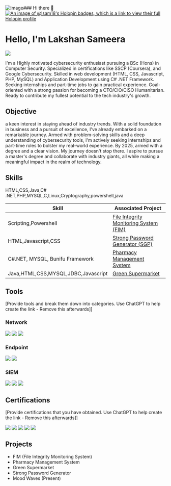 ![image](https://github.com/Lsam18/Lsam18/assets/115799412/bf53ae07-b431-4b4a-ba9d-578d8f42e327)### Hi there 👋
[![An image of @lsam18's Holopin badges, which is a link to view their full Holopin profile](https://holopin.me/lsam18)](https://holopin.io/@lsam18)

<!--
📧 Email: lakshan.sam28@gmail.com

🌐 Portfolio: https://lsam18.github.io/Lsam.Code/

I am a driven Cybersecurity enthusiast currently pursuing a BSc (Hons) in Computer Security. I hold various certifications, including SSCP (Coursera), Google Cybersecurity, Security Blue Team Pathway, and IBM Cybersecurity Analyst Professional. My areas of expertise include web development, C# .NET Framework, Digital Forensics, Darkweb Operations, and problem-solving. Passionate about utilizing technology for humanitarian impact, I aspire to a future role as CTO/CIO/CISO.

- 🔭 I’m currently working on : Thought Visualization Web Application
Mood Waves - Oct 2023 to Present

Leading a group project in the development of the "Mood Waves" Social Media Web Application, allowing users to express complex emotions through abstract visual representations and curated music. AI enhanced Through Advanced Sentiment Analysis1 
Implementing robust encryption and content control measures to ensure user privacy and security.

-->

# Hello, I'm Lakshan Sameera
<a href="https://www.linkedin.com/in/lsam/"><img src="https://img.shields.io/badge/-LinkedIn-0072b1?&style=for-the-badge&logo=linkedin&logoColor=white" /></a>

I'm a Highly motivated cybersecurity enthusiast pursuing a BSc (Hons) in Computer Security. Specialized in certifications like SSCP (Coursera), and Google Cybersecurity. Skilled in web development (HTML, CSS, Javascript, PHP, MySQL) and Application Development using C# .NET Framework. Seeking internships and part-time jobs to gain practical experience. Goal-oriented with a strong passion for becoming a CTO/CIO/CISO Humanitarian. Ready to contribute my fullest potential to the tech industry's growth.

## Objective
a keen interest in staying ahead of industry trends. With a solid foundation
in business and a pursuit of excellence, I've already embarked on a remarkable journey. Armed with problem-solving skills and a deep understanding of cybersecurity
tools, I'm actively seeking internships and part-time roles to bolster my real-world experience. By 2025, armed with a degree and a clear vision. My journey
doesn't stop there. I aspire to pursue a master's degree and collaborate with industry giants, all while making a meaningful
impact in the realm of technology.

## Skills
HTML,CSS,Java,C# .NET,PHP,MYSQL,C,Linux,Cryptography,powershell,java

| Skill                                         | Associated Project         |
|-----------------------------------------------|----------------------------|
| Scripting,Powershell                          | <a href = "https://github.com/Lsam18/FIM-System.git"> File Integrity Monitoring System (FIM) </a>|
| HTML,Javascript,CSS                           | <a href="https://lsam18.github.io/SPG/">Strong Password Generator (SGP)</a>|
| C#.NET, MYSQL, Bunifu Framework               | <a href = "https://github.com/Lsam18/Goodness_Pharmacy.git"> Pharmacy Management System </a>|
| Java,HTML,CSS,MYSQL,JDBC,Javascript           | <a href = "https://github.com/Lsam18/Green_Market.git">Green Supermarket</a>|


## Tools
[Provide tools and break them down into categories. Use ChatGPT to help create the link - Remove this afterwards]]

### Network
<div>
    <img src="https://img.shields.io/badge/-Wireshark-1679A7?&style=for-the-badge&logo=Wireshark&logoColor=white" />
    <img src="https://img.shields.io/badge/-Suricata-EF3B2D?&style=for-the-badge&logo=Suricata&logoColor=white" />
    <img src="https://img.shields.io/badge/-Zeek-777BB4?&style=for-the-badge&logo=Zeek&logoColor=white" />
</div>

### Endpoint
<div>
    <img src="https://img.shields.io/badge/-Microsoft_Defender_for_Endpoint-00A4EF?&style=for-the-badge&logo=Microsoft&logoColor=white" />
    <img src="https://img.shields.io/badge/-Velociraptor-4B275F?&style=for-the-badge&logo=Velociraptor&logoColor=white" />
</div>

### SIEM
<div>
    <img src="https://img.shields.io/badge/-Microsoft_Sentinel-0078D4?&style=for-the-badge&logo=Microsoft&logoColor=white" />
    <img src="https://img.shields.io/badge/-Splunk-000000?&style=for-the-badge&logo=Splunk&logoColor=white" />
    <img src="https://img.shields.io/badge/-Elastic-005571?&style=for-the-badge&logo=Elastic&logoColor=white" />
</div>

## Certifications
[Provide certifications that you have obtained. Use ChatGPT to help create the link - Remove this afterwards]]
<div>
  <img src="https://images.credly.com/size/340x340/images/0bf0f2da-a699-4c82-82e2-56dcf1f2e1c7/image.png" />
  <img src="https://images.credly.com/size/340x340/images/a850079a-75bb-41e1-adae-dedfabcf597c/Professional_Certificate_-_IBM_Cybersecurity_Analyst.png" />
  <img src="https://images.credly.com/size/340x340/images/441578ec-c0f3-46cc-95fc-86b27e90cf4f/image.png" />
  <img src="https://images.credly.com/size/340x340/images/af8c6b4e-fc31-47c4-8dcb-eb7a2065dc5b/I2CS__1_.png" />
  <img src="https://images.credly.com/size/340x340/images/4a42b9d2-df71-4d99-9bac-6069634b988a/Penetration_Testing_-_Inc_Response_Forensics.png" />
</div>

## Projects
- FIM (File Integrity Monitoring System)
- Pharmacy Management System
- Green Supermarket
- Strong Password Generator
- Mood Waves (Present) 
